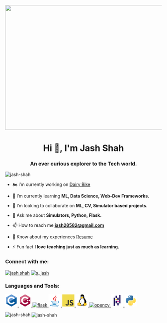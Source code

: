 
<img width="1000" height="400" src="https://github.com/Jash-Shah/Jash-Shah/blob/main/resources/Jash%20Shah%20Banner.png">

<h1 align="center">Hi 👋, I'm Jash Shah</h1>  
<h3 align="center">An ever curious explorer to the Tech world.</h3>  
  
<p align="left"> <img src="https://komarev.com/ghpvc/?username=jash-shah&label=Profile%20views&color=0e75b6&style=flat" alt="jash-shah" /> </p>  
  
- 🏍️ I’m currently working on [Dairy Bike](https://github.com/Jash-Shah/Dairy-Bike-E-Yantra)  
  
- 🌱 I’m currently learning **ML, Data Science, Web-Dev Frameworks.**  
  
- 👯 I’m looking to collaborate on **ML, CV, Simulator based projects.**  
  
- 💬 Ask me about **Simulators, Python, Flask.**  
  
- 📫 How to reach me **jash28582@gmail.com**  
  
- 📄 Know about my experiences [Resume](https://drive.google.com/file/d/10-TgRaKZfufSaBJ4I8NyeK5RyS7saxnF/view?usp=sharing)  
  
- ⚡ Fun fact **I love teaching just as much as learning.**  
  
<h3 align="left">Connect with me:</h3>  
<p align="left">  
<a href="https://www.linkedin.com/in/jash-shah-416173213/" target="blank"><img align="center" src="https://raw.githubusercontent.com/rahuldkjain/github-profile-readme-generator/master/src/images/icons/Social/linked-in-alt.svg" alt="jash shah" height="30" width="40" /></a>  
<a href="https://instagram.com/s_jash" target="blank"><img align="center" src="https://raw.githubusercontent.com/rahuldkjain/github-profile-readme-generator/master/src/images/icons/Social/instagram.svg" alt="s_jash" height="30" width="40" /></a>  
</p>  
  
<h3 align="left">Languages and Tools:</h3>  
<p align="left"> <a href="https://www.cprogramming.com/" target="_blank" rel="noreferrer"> <img src="https://raw.githubusercontent.com/devicons/devicon/master/icons/c/c-original.svg" alt="c" width="40" height="40"/> </a> <a href="https://www.w3schools.com/cpp/" target="_blank" rel="noreferrer"> <img src="https://raw.githubusercontent.com/devicons/devicon/master/icons/cplusplus/cplusplus-original.svg" alt="cplusplus" width="40" height="40"/> </a> <a href="https://flask.palletsprojects.com/" target="_blank" rel="noreferrer"> <img src="https://www.vectorlogo.zone/logos/pocoo_flask/pocoo_flask-icon.svg" alt="flask" width="40" height="40"/> </a> <a href="https://www.java.com" target="_blank" rel="noreferrer"> <img src="https://raw.githubusercontent.com/devicons/devicon/master/icons/java/java-original.svg" alt="java" width="40" height="40"/> </a> <a href="https://developer.mozilla.org/en-US/docs/Web/JavaScript" target="_blank" rel="noreferrer"> <img src="https://raw.githubusercontent.com/devicons/devicon/master/icons/javascript/javascript-original.svg" alt="javascript" width="40" height="40"/> </a> <a href="https://www.linux.org/" target="_blank" rel="noreferrer"> <img src="https://raw.githubusercontent.com/devicons/devicon/master/icons/linux/linux-original.svg" alt="linux" width="40" height="40"/> </a> <a href="https://opencv.org/" target="_blank" rel="noreferrer"> <img src="https://www.vectorlogo.zone/logos/opencv/opencv-icon.svg" alt="opencv" width="40" height="40"/> </a> <a href="https://pandas.pydata.org/" target="_blank" rel="noreferrer"> <img src="https://raw.githubusercontent.com/devicons/devicon/2ae2a900d2f041da66e950e4d48052658d850630/icons/pandas/pandas-original.svg" alt="pandas" width="40" height="40"/> </a> <a href="https://www.python.org" target="_blank" rel="noreferrer"> <img src="https://raw.githubusercontent.com/devicons/devicon/master/icons/python/python-original.svg" alt="python" width="40" height="40"/> </a> </p>  
  
<p><img align="left" src="https://github-readme-stats.vercel.app/api/top-langs?username=jash-shah&show_icons=true&locale=en&layout=compact" alt="jash-shah" /></p>  
  
<p>&nbsp;<img align="center" src="https://github-readme-stats.vercel.app/api?username=jash-shah&show_icons=true&locale=en" alt="jash-shah" /></p>

